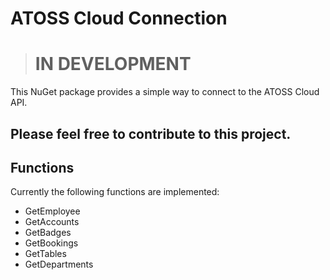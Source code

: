 # ATOSS Cloud Connection

> # IN DEVELOPMENT

This NuGet package provides a simple way to connect to the ATOSS Cloud API.

## Please feel free to contribute to this project.

## Functions

Currently the following functions are implemented:

* GetEmployee
* GetAccounts
* GetBadges
* GetBookings
* GetTables
* GetDepartments